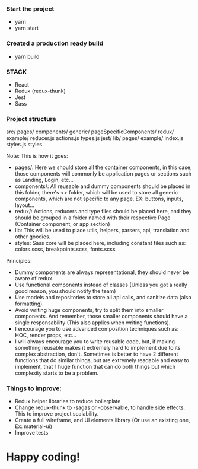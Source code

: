 ### Start the project

- yarn
- yarn start

### Created a production ready build

- yarn build

### STACK

- React
- Redux (redux-thunk)
- Jest
- Sass

### Project structure

src/
pages/
components/
generic/
pageSpecificComponents/
redux/
example/
reducer.js
actions.js
types.js
jest/
lib/
pages/
example/
index.js
styles.js
styles

Note: This is how it goes:

- pages/: Here we should store all the container components, in this case, those components will commonly be application pages or sections such as Landing, Login, etc...
- components/: All reusable and dummy components should be placed in this folder, there's <<generic/>> folder, which will be used to store all generic components, which are not specific to any page. EX: buttons, inputs, layout...
- redux/: Actions, reducers and type files should be placed here, and they should be grouped in a folder named with their respective Page (Container component, or app section)
- lib: This will be used to place utils, helpers, parsers, api, translation and other goodies.
- styles: Sass core will be placed here, including constant files such as: colors.scss, breakpoints.scss, fonts.scss

Principles:

- Dummy components are always representational, they should never be aware of redux
- Use functional components instead of classes (Unless you got a really good reason, you should notify the team)
- Use models and repositories to store all api calls, and sanitize data (also formatting).
- Avoid writing huge components, try to split them into smaller components. And remember, those smaller components should have a single responsability (This also applies when writing functions).
- I encourage you to use advanced composition techniques such as: HOC, render props, etc...
- I will always encourage you to write reusable code, but, if making something reusable makes it extremely hard to implement due to its complex abstraction, don't. Sometimes is better to have 2 different functions that do similar things, but are extremely readable and easy to implement, that 1 huge function that can do both things but which complexity starts to be a problem.

### Things to improve:

- Redux helper libraries to reduce boilerplate
- Change redux-thunk to -sagas or -observable, to handle side effects. This to improve project scalability.
- Create a full wireframe, and UI elements library (Or use an existing one, Ex: material-ui)
- Improve tests

# Happy coding!
